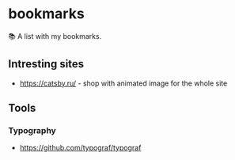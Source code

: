 # bookmarks
📚 A list with my bookmarks.

## Intresting sites

* https://catsby.ru/ - shop with animated image for the whole site

## Tools

### Typography

* https://github.com/typograf/typograf
